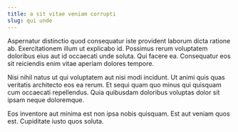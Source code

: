 ```yaml
---
title: a sit vitae veniam corrupti
slug: qui unde
---
```


Aspernatur distinctio quod consequatur iste provident laborum dicta ratione ab. Exercitationem illum ut explicabo id. Possimus rerum voluptatem doloribus eius aut id occaecati unde soluta. Qui facere ea. Consequatur eos sit reiciendis enim vitae aperiam dolores tempore.

Nisi nihil natus ut qui voluptatem aut nisi modi incidunt. Ut animi quis quas veritatis architecto eos ea rerum. Et sequi quam quo minus qui quisquam cum occaecati repellendus. Quia quibusdam doloribus voluptas dolor sit ipsam neque doloremque.

Eos inventore aut minima est non ipsa nobis quisquam. Est aut veniam quos est. Cupiditate iusto quos soluta.
